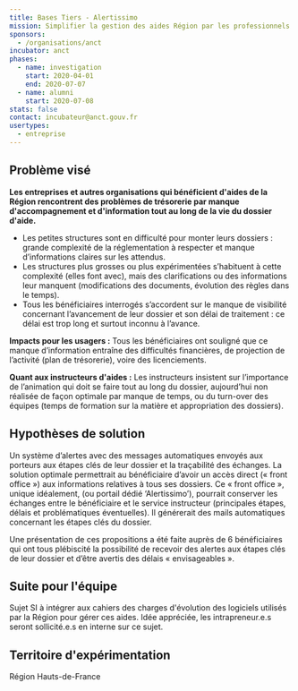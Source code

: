 ```yaml
---
title: Bases Tiers - Alertissimo
mission: Simplifier la gestion des aides Région par les professionnels
sponsors:
  - /organisations/anct
incubator: anct
phases:
  - name: investigation
    start: 2020-04-01
    end: 2020-07-07
  - name: alumni
    start: 2020-07-08
stats: false
contact: incubateur@anct.gouv.fr
usertypes:
  - entreprise
---
```

## Problème visé

**Les entreprises et autres organisations qui bénéficient d'aides de la Région rencontrent des problèmes de trésorerie par manque d'accompagnement et d'information tout au long de la vie du dossier d'aide.**

- Les petites structures sont en difficulté pour monter leurs dossiers : grande complexité de la réglementation à respecter et manque d’informations claires sur les attendus.
- Les structures plus grosses ou plus expérimentées s’habituent à cette complexité (elles font avec), mais des clarifications ou des informations leur manquent (modifications des documents, évolution des règles dans le temps).
- Tous les bénéficiaires interrogés s’accordent sur le manque de visibilité concernant l’avancement de leur dossier et son délai de traitement : ce délai est trop long et surtout inconnu à l’avance.

**Impacts pour les usagers :**
Tous les bénéficiaires ont souligné que ce manque d’information entraîne des difficultés financières, de projection de l’activité (plan de trésorerie), voire des licenciements.

**Quant aux instructeurs d'aides :**
Les instructeurs insistent sur l’importance de l’animation qui doit se faire tout au long du dossier, aujourd’hui non réalisée de façon optimale par manque de temps, ou du turn-over des équipes (temps de formation sur la matière et appropriation des dossiers).

## Hypothèses de solution
Un système d’alertes avec des messages automatiques envoyés aux porteurs aux étapes clés de leur dossier et la traçabilité des échanges.
La solution optimale permettrait au bénéficiaire d’avoir un accès direct (« front office ») aux informations relatives à tous ses dossiers. Ce « front office », unique idéalement, (ou portail dédié ‘Alertissimo’), pourrait conserver les échanges entre le bénéficiaire et le service instructeur (principales étapes, délais et problématiques éventuelles). Il générerait des mails automatiques concernant les étapes clés du dossier.

Une présentation de ces propositions a été faite auprès de 6 bénéficiaires qui ont tous plébiscité la possibilité de recevoir des alertes aux étapes clés de leur dossier et d’être avertis des délais « envisageables ».

## Suite pour l'équipe
Sujet SI à intégrer aux cahiers des charges d'évolution des logiciels utilisés par la Région pour gérer ces aides. Idée appréciée, les intrapreneur.e.s seront sollicité.e.s en interne sur ce sujet.

## Territoire d'expérimentation
Région Hauts-de-France
